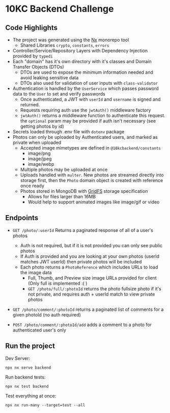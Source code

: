 # 10KC Backend Challenge

## Code Highlights

- The project was generated using the [Nx](https://nx.dev) monorepo tool
  - Shared Libraries `crypto`, `constants`, `errors`
- Controller/Service/Repository Layers with Dependency Injection provided by `typedi`
- Each "domain" has it's own directory with it's classes and Domain Transfer Objects (DTOs)
  - DTOs are used to expose the minimum information needed and avoid leaking sensitive data
  - DTOs also used for validation of user inputs with `class-validator`
- Authentication is handled by the `UserService` which passes password data to the `User` to set and verify passwords
  - Once authenticated, a JWT with `userId` and `username` is signed and returned.
  - Requests requiring auth use the `jwtAuth()` middleware factory
  - `jwtAuth()` returns a middleware function to authenticate this request. the `optional` param may be provided if auth isn't necessary (see getting photos by id)
- Secrets loaded through .env file with `dotenv` package
- Photos can only be uploaded by Authenticated users, and marked as private when uploaded
  - Accepted image mimetypes are defined in `@10kcbackend/constants`
    - image/png
    - image/jpeg
    - image/webp
  - Multiple photos may be uploaded at once
  - Uploads handled with `multer`. New photos are streamed directly into storage first, then the `Photo` domain object is created with reference once ready
  - Photos stored in MongoDB with [GridFS](https://www.mongodb.com/docs/manual/core/gridfs/) storage specification
    - Allows for files larger than 16MB
    - Would help to support animated images like image/gif or video

## Endpoints 
- `GET /photo/:userId` Returns a paginated response of all of a user's photos
  - Auth is not required, but if it is not provided you can only see public photos
  - If Auth is provided and you are looking at your own photos (userId matches JWT userId) then private photos will be included
  - Each photo returns a `PhotoReference` which includes URLs to load the image data
    - Full, Thumb, and Preview size image URLs provided for client (Only full is implemented :( )
    - `GET /photo/full/:photoId` returns the photo fullsize photo if it's not private, and requires auth + userId match to view private photos

- `GET /photo/comment/:photoId` returns a paginated list of comments for a given photoId (no auth required)
- `POST /photo/comment/:photoId/add` adds a comment to a photo for authenticated user's only



## Run the project

Dev Server:  
```
npx nx serve backend
```
Run backend tests:  
```
npx nx test backend
```
Test everything at once:  
```
npx nx run-many --target=test --all
```
